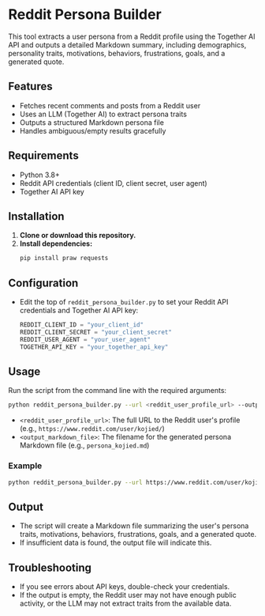 # Reddit Persona Builder

This tool extracts a user persona from a Reddit profile using the Together AI API and outputs a detailed Markdown summary, including demographics, personality traits, motivations, behaviors, frustrations, goals, and a generated quote.

## Features

- Fetches recent comments and posts from a Reddit user
- Uses an LLM (Together AI) to extract persona traits
- Outputs a structured Markdown persona file
- Handles ambiguous/empty results gracefully

## Requirements

- Python 3.8+
- Reddit API credentials (client ID, client secret, user agent)
- Together AI API key

## Installation

1. **Clone or download this repository.**
2. **Install dependencies:**
   ```bash
   pip install praw requests
   ```

## Configuration

- Edit the top of `reddit_persona_builder.py` to set your Reddit API credentials and Together AI API key:
  ```python
  REDDIT_CLIENT_ID = "your_client_id"
  REDDIT_CLIENT_SECRET = "your_client_secret"
  REDDIT_USER_AGENT = "your_user_agent"
  TOGETHER_API_KEY = "your_together_api_key"
  ```

## Usage

Run the script from the command line with the required arguments:

```bash
python reddit_persona_builder.py --url <reddit_user_profile_url> --output <output_markdown_file>
```

- `<reddit_user_profile_url>`: The full URL to the Reddit user's profile (e.g., `https://www.reddit.com/user/kojied/`)
- `<output_markdown_file>`: The filename for the generated persona Markdown file (e.g., `persona_kojied.md`)

### Example

```bash
python reddit_persona_builder.py --url https://www.reddit.com/user/kojied/ --output persona_kojied.md
```

## Output

- The script will create a Markdown file summarizing the user's persona traits, motivations, behaviors, frustrations, goals, and a generated quote.
- If insufficient data is found, the output file will indicate this.

## Troubleshooting

- If you see errors about API keys, double-check your credentials.
- If the output is empty, the Reddit user may not have enough public activity, or the LLM may not extract traits from the available data.
